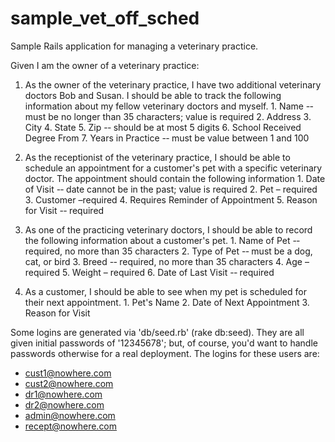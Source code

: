 # sample_vet_off_sched

Sample Rails application for managing a veterinary practice.

Given I am the owner of a veterinary practice:

  1. As the owner of the veterinary practice, I have two additional veterinary doctors Bob and Susan. I should be able to track the following information about my fellow veterinary doctors and myself.
    1. Name -­‐ must be no longer than 35 characters; value is required
    2. Address
    3. City
    4. State
    5. Zip -­‐ should be at most 5 digits
    6. School Received Degree From
    7. Years in Practice -­‐ must be value between 1 and 100

  2. As the receptionist of the veterinary practice, I should be able to schedule an appointment for a customer's pet with a specific veterinary doctor. The appointment should contain the following information
    1. Date of Visit -­‐ date cannot be in the past; value is required
    2. Pet – required
    3. Customer –required
    4. Requires Reminder of Appointment
    5. Reason for Visit -­‐ required

  3. As one of the practicing veterinary doctors, I should be able to record the following information about a customer's pet.
    1. Name of Pet -­‐ required, no more than 35 characters
    2. Type of Pet -­‐ must be a dog, cat, or bird
    3. Breed -­‐ required, no more than 35 characters
    4. Age – required
    5. Weight – required
    6. Date of Last Visit -­‐ required

  4. As a customer, I should be able to see when my pet is scheduled for their next appointment.
    1. Pet's Name
    2. Date of Next Appointment
    3. Reason for Visit

Some logins are generated via 'db/seed.rb' (rake db:seed). They are all given initial passwords of '12345678'; but, of course, you'd want to handle passwords otherwise for a real deployment. The logins for these users are:

  * cust1@nowhere.com
  * cust2@nowhere.com
  * dr1@nowhere.com
  * dr2@nowhere.com
  * admin@nowhere.com
  * recept@nowhere.com
